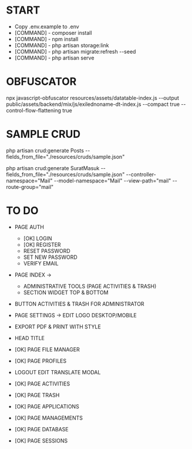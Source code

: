 # START
- Copy .env.example to .env
- [COMMAND] - composer install
- [COMMAND] - npm install
- [COMMAND] - php artisan storage:link
- [COMMAND] - php artisan migrate:refresh --seed
- [COMMAND] - php artisan serve

# OBFUSCATOR
npx javascript-obfuscator resources/assets/datatable-index.js --output public/assets/backend/mix/js/exilednoname-dt-index.js --compact true --control-flow-flattening true

# SAMPLE CRUD
php artisan crud:generate Posts --fields_from_file="./resources/cruds/sample.json"

php artisan crud:generate SuratMasuk --fields_from_file="./resources/cruds/sample.json" --controller-namespace="Mail" --model-namespace="Mail" --view-path="mail" --route-group="mail"

# TO DO
- PAGE AUTH
    - [OK] LOGIN
    - [OK] REGISTER
    - RESET PASSWORD
    - SET NEW PASSWORD
    - VERIFY EMAIL

- PAGE INDEX ->
    - ADMINISTRATIVE TOOLS (PAGE ACTIVITIES & TRASH)
    - SECTION WIDGET TOP & BOTTOM
    
- BUTTON ACTIVITIES & TRASH FOR ADMINISTRATOR
- PAGE SETTINGS -> EDIT LOGO DESKTOP/MOBILE
- EXPORT PDF & PRINT WITH STYLE
- HEAD TITLE

- [OK] PAGE FILE MANAGER
- [OK] PAGE PROFILES
- LOGOUT EDIT TRANSLATE MODAL

- [OK] PAGE ACTIVITIES
- [OK] PAGE TRASH

- [OK] PAGE APPLICATIONS
- [OK] PAGE MANAGEMENTS
- [OK] PAGE DATABASE
- [OK] PAGE SESSIONS
